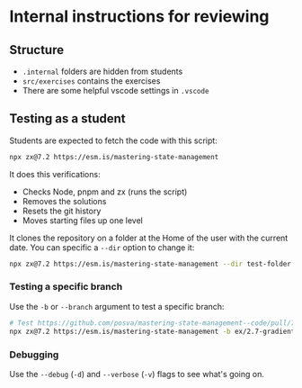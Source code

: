 # Internal instructions for reviewing

## Structure

- `.internal` folders are hidden from students
- `src/exercises` contains the exercises
- There are some helpful vscode settings in `.vscode`

## Testing as a student

Students are expected to fetch the code with this script:

```sh
npx zx@7.2 https://esm.is/mastering-state-management
```

It does this verifications:

- Checks Node, pnpm and zx (runs the script)
- Removes the solutions
- Resets the git history
- Moves starting files up one level

It clones the repository on a folder at the Home of the user with the current date. You can specific a `--dir` option to
change it:

```sh
npx zx@7.2 https://esm.is/mastering-state-management --dir test-folder
```

### Testing a specific branch

Use the `-b` or `--branch` argument to test a specific branch:

```sh
# Test https://github.com/posva/mastering-state-management--code/pull/7
npx zx@7.2 https://esm.is/mastering-state-management -b ex/2.7-gradient-builder
```

### Debugging

Use the `--debug` (`-d`) and `--verbose` (`-v`) flags to see what's going on.
